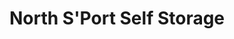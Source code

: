---
title: "North S'Port Self Storage"
url: /shreveport/north-sport-self-storage/
shop: storage rental
---